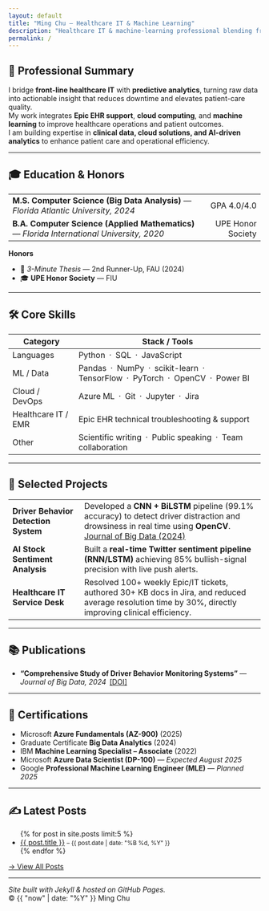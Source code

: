```yaml
---
layout: default
title: "Ming Chu — Healthcare IT & Machine Learning"
description: "Healthcare IT & machine-learning professional blending frontline support with data-driven innovation to improve patient care."
permalink: /
---
```


## 🧠 Professional Summary

I bridge **front-line healthcare IT** with **predictive analytics**, turning raw data into actionable insight that reduces downtime and elevates patient-care quality.  
My work integrates **Epic EHR support**, **cloud computing**, and **machine learning** to improve healthcare operations and patient outcomes.  
I am building expertise in **clinical data, cloud solutions, and AI-driven analytics** to enhance patient care and operational efficiency.

---

## 🎓 Education & Honors

<table style="width:100%">
  <tr>
    <td><strong>M.S. Computer Science (Big Data Analysis)</strong> — <em>Florida Atlantic University, 2024</em></td>
    <td style="text-align:right;">GPA 4.0/4.0</td>
  </tr>
  <tr>
    <td><strong>B.A. Computer Science (Applied Mathematics)</strong> — <em>Florida International University, 2020</em></td>
    <td style="text-align:right;">UPE Honor Society</td>
  </tr>
</table>

**Honors**  
- 🥉 *3-Minute Thesis* — 2nd Runner-Up, FAU (2024)  
- 🎓 **UPE Honor Society** — FIU

---

## 🛠️ Core Skills

| **Category**             | **Stack / Tools**                                   |
|--------------------------|-----------------------------------------------------|
| Languages                | Python · SQL · JavaScript                            |
| ML / Data                | Pandas · NumPy · scikit-learn · TensorFlow · PyTorch · OpenCV · Power BI |
| Cloud / DevOps           | Azure ML · Git · Jupyter · Jira                      |
| Healthcare IT / EMR      | Epic EHR technical troubleshooting & support        |
| Other                    | Scientific writing · Public speaking · Team collaboration |

---

## 💼 Selected Projects

<table style="width:100%">
  <tr>
    <td><strong>Driver Behavior Detection System</strong></td>
    <td>
      Developed a <strong>CNN + BiLSTM</strong> pipeline (99.1% accuracy) to detect driver distraction and drowsiness in real time using <strong>OpenCV</strong>.  
      <a href="https://doi.org/10.1186/s40537-024-00890-0" target="_blank">Journal of Big Data (2024)</a>
    </td>
  </tr>
  <tr>
    <td><strong>AI Stock Sentiment Analysis</strong></td>
    <td>
      Built a <strong>real-time Twitter sentiment pipeline (RNN/LSTM)</strong> achieving 85% bullish-signal precision with live push alerts.
    </td>
  </tr>
  <tr>
    <td><strong>Healthcare IT Service Desk</strong></td>
    <td>
      Resolved 100+ weekly Epic/IT tickets, authored 30+ KB docs in Jira, and reduced average resolution time by 30%, directly improving clinical efficiency.
    </td>
  </tr>
</table>


---

## 📚 Publications

- **“Comprehensive Study of Driver Behavior Monitoring Systems”** — *Journal of Big Data, 2024* [[DOI]](https://doi.org/10.1186/s40537-024-00890-0)

---

## 🧾 Certifications

- Microsoft **Azure Fundamentals (AZ-900)** (2025)  
- Graduate Certificate **Big Data Analytics** (2024)  
- IBM **Machine Learning Specialist – Associate** (2022)  
- Microsoft **Azure Data Scientist (DP-100)** — *Expected August 2025*  
- Google **Professional Machine Learning Engineer (MLE)** — *Planned 2025*

---

## ✍️ Latest Posts

<ul>
  {% for post in site.posts limit:5 %}
    <li><a href="{{ post.url }}">{{ post.title }}</a> <small>– {{ post.date | date: "%B %d, %Y" }}</small></li>
  {% endfor %}
</ul>

[→ View All Posts](/blog)

---

*Site built with Jekyll & hosted on GitHub Pages.*  
© {{ "now" | date: "%Y" }} Ming Chu
